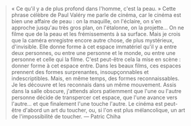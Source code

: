 > « Ce qu'il y a de plus profond dans l'homme, c'est la peau. » Cette phrase célèbre de Paul Valéry me parle de cinéma, car le cinéma est bien une affaire de peau : on la maquille, on l'éclaire, on s'en approche jusqu'au très gros plan, on l'étalonne, on la projette... On ne filme que de la peau et les frémissements à sa surface. Mais je crois que la caméra enregistre encore autre chose, de plus mystérieux, d'invisible. Elle donne forme à cet espace immatériel qu'il y a entre deux personnes, ou entre une personne et le monde, ou entre une personne et celle qui la filme. C'est peut-être cela la mise en scène : donner forme à cet espace entre. Dans les beaux films, ces espaces prennent des formes surprenantes, insoupçonnables et indescriptibles. Mais, en même temps, des formes reconnaissables. Je les découvre et les reconnais dans un même mouvement. Assis dans la salle obscure, j'attends alors patiemment que l'une ou l'autre personne décide de transpercer cet espace, que l'une avance vers l'autre... et que finalement l'une touche l'autre. Le cinéma est peut-être d'abord un art du toucher, ou, si l'on est plus mélancolique, un art de l'impossibilité de toucher. — Patric Chiha
